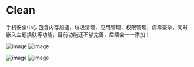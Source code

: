 # Clean
手机安全中心 
    包含内存加速，垃圾清理，应用管理，权限管理，病毒查杀，同时嵌入主题换肤等功能，目前功能还不够完善，后续会一一添加！
    
    
    
    
![image](https://github.com/xunzzz/Clean/blob/master/app/src/main/res/drawable-xxhdpi/s51208114446.jpg) 
![image](https://github.com/xunzzz/Clean/blob/master/app/src/main/res/drawable-xxhdpi/s51208114510.jpg)



![image](https://github.com/xunzzz/Clean/blob/master/app/src/main/res/drawable-xxhdpi/s51208114521.jpg)
![image](https://github.com/xunzzz/Clean/blob/master/app/src/main/res/drawable-xxhdpi/s51208114535.jpg)


